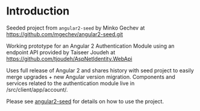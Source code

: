 # Introduction
Seeded project from `angular2-seed` by Minko Gechev at https://github.com/mgechev/angular2-seed.git

Working prototype for an Angular 2 Authentication Module using an endpoint API provided by Taiseer Joudeh at
https://github.com/tjoudeh/AspNetIdentity.WebApi

Uses full release of Angular 2 and shares history with seed project to easily merge upgrades + new Angular version
migration. Components and services related to the authentication module live in /src/client/app/account/.

Please see [angular2-seed](https://github.com/mgechev/angular2-seed.git) for details on how to use the project.